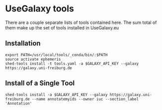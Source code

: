 # UseGalaxy tools

There are a couple separate lists of tools contained here. The sum total of them make up the set of tools installed in UseGalaxy.eu

## Installation

```console
export PATH=/usr/local/tools/_conda/bin/:$PATH
source activate ephemeris
shed-tools install -t tools.yaml -a $GALAXY_API_KEY --galaxy https://galaxy.uni-freiburg.de
```

## Install of a Single Tool

```console
shed-tools install -a $GALAXY_API_KEY --galaxy https://galaxy.uni-freiburg.de --name annotatemyids --owner iuc --section_label 'Annotation'
```
